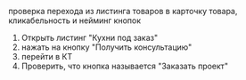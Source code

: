проверка перехода из листинга товаров в карточку товара, кликабельность и нейминг кнопок
1. Открыть листинг "Кухни под заказ"
2. нажать на кнопку "Получить консультацию"
3. перейти в КТ
4. Проверить, что кнопка называется "Заказать проект"
